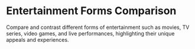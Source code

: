 # Entertainment Forms Comparison

Compare and contrast different forms of entertainment such as movies, TV series, video games, and live performances, highlighting their unique appeals and experiences.